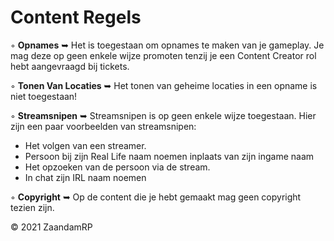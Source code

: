 # Content Regels

◦ <b>Opnames</b> ➥ Het is toegestaan om opnames te maken van je gameplay. Je mag deze op geen enkele wijze promoten tenzij je een Content Creator rol hebt aangevraagd bij tickets.

◦ <b>Tonen Van Locaties</b> ➥ Het tonen van geheime locaties in een opname is niet toegestaan!

◦ <b>Streamsnipen</b> ➥ Streamsnipen is op geen enkele wijze toegestaan. Hier zijn een paar voorbeelden van streamsnipen:
- Het volgen van een streamer.
- Persoon bij zijn Real Life naam noemen inplaats van zijn ingame naam
- Het opzoeken van de persoon via de stream.
- In chat zijn IRL naam noemen

◦ <b>Copyright</b> ➥ Op de content die je hebt gemaakt mag geen copyright tezien zijn.

© 2021 ZaandamRP
